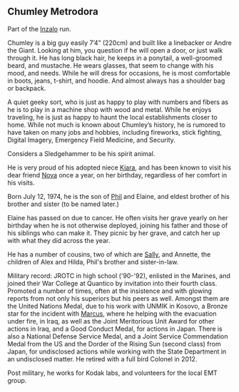 ## Chumley Metrodora

Part of the [Inzalo](InzaloShadowEarth) run.

Chumley is a big guy easily 7’4” (220cm) and built like a linebacker
or Andre the Giant. Looking at him, you question if he will open a
door, or just walk through it.  He has long black hair, he keeps in a
ponytail, a well-groomed beard, and mustache.  He wears glasses, that
seem to change with his mood, and needs.  While he will dress for
occasions, he is most comfortable in boots, jeans, t-shirt, and
hoodie.  And almost always has a shoulder bag or backpack.

A quiet geeky sort, who is just as happy to play with numbers and
fibers as he is to play in a machine shop with wood and metal.  While
he enjoys traveling, he is just as happy to haunt the local
establishments closer to home.  While not much is known about
Chumley’s history, he is rumored to have taken on many jobs and
hobbies, including fireworks, stick fighting, Digital Imagery,
Emergency Field Medicine, and Security.

Considers a Sledgehammer to be his spirit animal.

He is very proud of his adopted niece [Kiara](KiaraUmbrielle), and has
been known to visit his dear friend [Nova](NovaUmbrielle) once a year,
on her birthday, regardless of her comfort in his visits.

Born July 12, 1974, he is the son of [Phil](PhillipMetrodora) and
Elaine, and eldest brother of his brother and sister (to be named
later.)

Elaine has passed on due to cancer.  He often visits her grave yearly
on her birthday when he is not otherwise deployed, joining his father
and those of his siblings who can make it. They picnic by her grave,
and catch her up with what they did across the year.

He has a number of cousins, two of which are [Sally](SallyMetrodora),
and Annette, the children of Alex and Hilda, Phil's brother and
sister-in-law. 

Military record: JROTC in high school ('90-'92), enlisted in the
Marines, and joined their War College at Quantico by invitation into
their fourth class. Promoted a number of times, often at the
insistence and with glowing reports from not only his superiors but
his peers as well. Amongst them are the United Nations Medal, due to
his work with UNMIK in Kosovo, a Bronze star for the incident with
[Marcus](MarcusUmbrielle), where he helping with the evacuation under
fire, in Iraq, as well as the Joint Meritorious Unit Award for other
actions in Iraq, and a Good Conduct Medal, for actions in Japan. There
is also a National Defense Service Medal, and a Joint Service
Commendation Medal from the US and the Dorder of the Rising Sun
(second class) from Japan, for undisclosed actions while working with
the State Department in an undisclosed matter.  He retired with a full
bird Colonel in 2012.

Post military, he works for Kodak labs, and volunteers for the local
EMT group.
